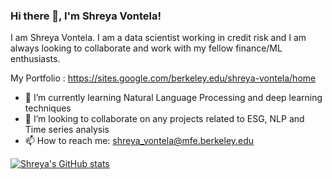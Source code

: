 ### Hi there 👋, I'm Shreya Vontela!

I am Shreya Vontela. I am a data scientist working in credit risk and I am always looking to collaborate and work with my fellow finance/ML enthusiasts. 

My Portfolio : https://sites.google.com/berkeley.edu/shreya-vontela/home

- 🌱 I’m currently learning Natural Language Processing and deep learning techniques
- 👯 I’m looking to collaborate on any projects related to ESG, NLP and Time series analysis 
- 📫 How to reach me: shreya_vontela@mfe.berkeley.edu

[![Shreya's GitHub stats](https://github-readme-stats.vercel.app/api?username=Shreyav29&hide=contribs,prs)](https://github.com/Shreyav29/github-readme-stats)
